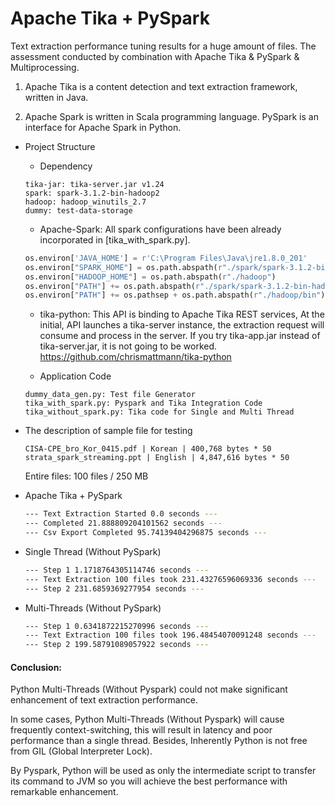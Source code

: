 
# Apache Tika + PySpark
 
 Text extraction performance tuning results for a huge amount of files. The assessment conducted by combination with Apache Tika & PySpark & Multiprocessing.
 
 1. Apache Tika is a content detection and text extraction framework, written in Java.
 
 2. Apache Spark is written in Scala programming language. PySpark is an interface for Apache Spark in Python.
 
 - Project Structure
 
   + Dependency
   
   ```
   tika-jar: tika-server.jar v1.24
   spark: spark-3.1.2-bin-hadoop2
   hadoop: hadoop_winutils_2.7
   dummy: test-data-storage
   ```
   
   + Apache-Spark: All spark configurations have been already incorporated in [tika_with_spark.py].
   
   ```python
   os.environ['JAVA_HOME'] = r'C:\Program Files\Java\jre1.8.0_201'
   os.environ["SPARK_HOME"] = os.path.abspath(r"./spark/spark-3.1.2-bin-hadoop2.7")
   os.environ["HADOOP_HOME"] = os.path.abspath(r"./hadoop")
   os.environ["PATH"] += os.path.abspath(r"./spark/spark-3.1.2-bin-hadoop2.7/bin")
   os.environ["PATH"] += os.pathsep + os.path.abspath(r"./hadoop/bin")
   ```
   
   + tika-python: This API is binding to Apache Tika REST services, At the initial, API launches a tika-server instance, the extraction request will consume and process in the server. If you try tika-app.jar instead of tika-server.jar, it is not going to be worked. 
   https://github.com/chrismattmann/tika-python
   
   + Application Code
   
   ```
   dummy_data_gen.py: Test file Generator
   tika_with_spark.py: Pyspark and Tika Integration Code
   tika_without_spark.py: Tika code for Single and Multi Thread 
   ```
   
 - The description of sample file for testing 
    
    ```
    CISA-CPE_bro_Kor_0415.pdf | Korean | 400,768 bytes * 50
    strata_spark_streaming.ppt | English | 4,847,616 bytes * 50
    ```
    Entire files: 100 files / 250 MB
    
 - Apache Tika + PySpark
 
   ```bash
   --- Text Extraction Started 0.0 seconds ---
   --- Completed 21.888809204101562 seconds ---
   --- Csv Export Completed 95.74139404296875 seconds ---
   ```

 - Single Thread (Without PySpark)
 
   ```bash 
   --- Step 1 1.1718764305114746 seconds ---
   --- Text Extraction 100 files took 231.43276596069336 seconds ---
   --- Step 2 231.6859369277954 seconds ---
   ```
 
 - Multi-Threads (Without PySpark)
 
    ```bash
    --- Step 1 0.6341872215270996 seconds ---
    --- Text Extraction 100 files took 196.48454070091248 seconds ---
    --- Step 2 199.58791089057922 seconds ---
    ```

 #### Conclusion: 
 
 Python Multi-Threads (Without Pyspark) could not make significant enhancement of text extraction performance. 

 In some cases, Python Multi-Threads (Without Pyspark) will cause frequently context-switching, this will result in latency and poor performance than a single thread. Besides, Inherently Python is not free from GIL (Global Interpreter Lock). 

 By Pyspark, Python will be used as only the intermediate script to transfer its command to JVM so you will achieve the best performance with remarkable enhancement.
